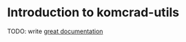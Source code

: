 # Introduction to komcrad-utils

TODO: write [great documentation](http://jacobian.org/writing/what-to-write/)
